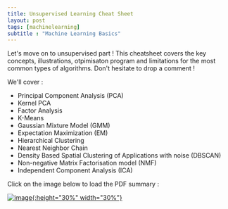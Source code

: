 ```yaml
---
title: Unsupervised Learning Cheat Sheet
layout: post
tags: [machinelearning]
subtitle : "Machine Learning Basics"
---
```


Let's move on to unsupervised part ! This cheatsheet covers the key concepts, illustrations, otpimisaton program and limitations for the most common types of algorithms. Don't hesitate to drop a comment !

We'll cover :
- Principal Component Analysis (PCA)
- Kernel PCA
- Factor Analysis
- K-Means
- Gaussian Mixture Model (GMM)
- Expectation Maximization (EM)
- Hierarchical Clustering
- Nearest Neighbor Chain
- Density Based Spatial Clustering of Applications with noise (DBSCAN)
- Non-negative Matrix Factorisation model (NMF)
- Independent Component Analysis (ICA)

Click on the image below to load the PDF summary : 

<a href="https://github.com/maelfabien/Machine_Learning_Tutorials/blob/master/Images/unsupervised.pdf">![image](https://maelfabien.github.io/assets/images/unsup.jpg){:height="30%" width="30%"}</a>
